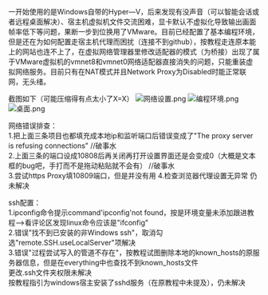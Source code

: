 一开始使用的是Windows自带的Hyper—V，后来发现有没声音（可以智能会话或者远程桌面解决）、宿主机虚拟机文件交流困难，显卡默认不虚拟化导致输出画面帧率低下等问题，果断一步到位换用了VMware。目前已经配置了基本编程环境，但是还在为如何配置走宿主机代理而困扰（连接不到github），按教程走连原本能上的网站也连不上了，在虚拟网络管理器里修改适配器的模式（为桥接）出现了属于VMware虚拟机的vmnet8和vmnet0网络适配器直接消失的问题，只能重装虚拟网络服务。目前只有在NAT模式并且Network Proxy为Disabled时能正常联网，无头绪。

截图如下（可能压缩得有点太小了X=X）
![网络设置.png](https://s2.loli.net/2023/09/13/7iFtXG8CAbQl4Ld.png)
![编程环境.png](https://s2.loli.net/2023/09/13/j2QSYKdNZW4xcBp.png)
![桌面.png](https://s2.loli.net/2023/09/13/EJbVaLjIx5QpNMS.png)

网络错误排查：<br />
1.把上面三条项目也都填充成本地ip和监听端口后错误变成了"The proxy server is refusing connections"              //破事水<br />
2.上面三条的端口设成10808后再关闭再打开设置界面还是会变成0（大概是文本框的bug吧，手打而不是拖动粘贴就不会有）    //破事水<br />
3.尝试https Proxy填10809端口，但是并没有用
4.检查浏览器代理设置无异常
  仍未解决

ssh配置：<br />
1.ipconfig命令提示command'ipconfig'not found，按是环境变量未添加跟进教程——>看评论区发现linux命令应该是"ifconfig"<br />
2.错误"找不到已安装的非Windows ssh"，取消勾选"remote.SSH.useLocalServer"项解决<br />
3.错误"过程尝试写入的管道不存在"，按教程试图删除本地的known_hosts的原服务器信息，但是在everything中也查找不到known_hosts文件<br />
  更改.ssh文件夹权限未解决<br />
  按教程指引为windows宿主安装了sshd服务（在原教程中未提及），仍未解决

